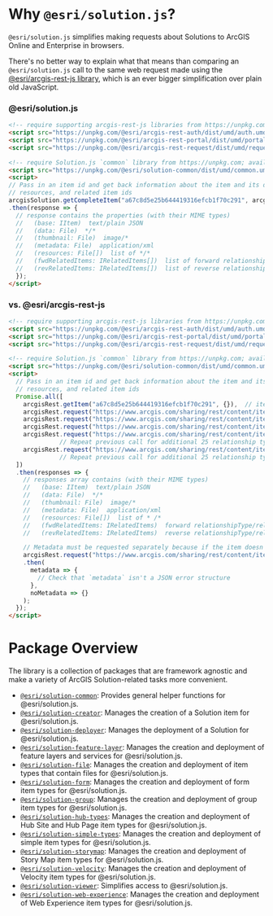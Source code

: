 # Why `@esri/solution.js`?

`@esri/solution.js` simplifies making requests about Solutions to ArcGIS Online and Enterprise in browsers.

There's no better way to explain what that means than comparing an `@esri/solution.js` call to the same web request made using the [@esri/arcgis-rest-js library](https://esri.github.io/arcgis-rest-js/), which is an ever bigger simplification over plain old JavaScript.

### @esri/solution.js

```html
<!-- require supporting arcgis-rest-js libraries from https://unpkg.com; available via arcgisRest global -->
<script src="https://unpkg.com/@esri/arcgis-rest-auth/dist/umd/auth.umd.min.js"></script>
<script src="https://unpkg.com/@esri/arcgis-rest-portal/dist/umd/portal.umd.min.js"></script>
<script src="https://unpkg.com/@esri/arcgis-rest-request/dist/umd/request.umd.min.js"></script>

<!-- require Solution.js `common` library from https://unpkg.com; available via arcgisSolution global -->
<script src="https://unpkg.com/@esri/solution-common/dist/umd/common.umd.min.js"></script>
<script>
// Pass in an item id and get back information about the item and its data, thumbnail, metadata,
// resources, and related item ids
arcgisSolution.getCompleteItem("a67c8d5e25b644419316efcb1f70c291", arcgisSolution.getUserSession())
.then(response => {
  // response contains the properties (with their MIME types)
  //   (base: IItem)  text/plain JSON
  //   (data: File)  */*
  //   (thumbnail: File)  image/*
  //   (metadata: File)  application/xml
  //   (resources: File[])  list of */*
  //   (fwdRelatedItems: IRelatedItems[])  list of forward relationshipType/relatedItems[] pairs
  //   (revRelatedItems: IRelatedItems[])  list of reverse relationshipType/relatedItems[] pairs
  });
</script>
```

### vs. @esri/arcgis-rest-js

```html
<!-- require supporting arcgis-rest-js libraries from https://unpkg.com; available via arcgisRest global -->
<script src="https://unpkg.com/@esri/arcgis-rest-auth/dist/umd/auth.umd.min.js"></script>
<script src="https://unpkg.com/@esri/arcgis-rest-portal/dist/umd/portal.umd.min.js"></script>
<script src="https://unpkg.com/@esri/arcgis-rest-request/dist/umd/request.umd.min.js"></script>

<!-- require Solution.js `common` library from https://unpkg.com; available via arcgisSolution global -->
<script src="https://unpkg.com/@esri/solution-common/dist/umd/common.umd.min.js"></script>
<script>
  // Pass in an item id and get back information about the item and its data, thumbnail, metadata,
  // resources, and related item ids
  Promise.all([
    arcgisRest.getItem("a67c8d5e25b644419316efcb1f70c291", {}),  // item
    arcgisRest.request("https://www.arcgis.com/sharing/rest/content/items/a67c8d5e25b644419316efcb1f70c291/data", {}),  // data
    arcgisRest.request("https://www.arcgis.com/sharing/rest/content/items/a67c8d5e25b644419316efcb1f70c291/info/thumbnail/ago_downloaded.jpg", {rawResponse: true}),  // thumbnail
    arcgisRest.request("https://www.arcgis.com/sharing/rest/content/items/a67c8d5e25b644419316efcb1f70c291/resources", {rawResponse: true}),  // resources
    arcgisRest.request("https://www.arcgis.com/sharing/rest/content/items/a67c8d5e25b644419316efcb1f70c291/relatedItems?f=json&direction=forward&relationshipType=APIKey2Item", {}),  // related items in forward direction
              // Repeat previous call for additional 25 relationship types
    arcgisRest.request("https://www.arcgis.com/sharing/rest/content/items/a67c8d5e25b644419316efcb1f70c291/relatedItems?f=json&direction=reverse&relationshipType=APIKey2Item", {})  // related items in reverse direction
              // Repeat previous call for additional 25 relationship types
  ])
  .then(responses => {
    // responses array contains (with their MIME types)
    //   (base: IItem)  text/plain JSON
    //   (data: File)  */*
    //   (thumbnail: File)  image/*
    //   (metadata: File)  application/xml
    //   (resources: File[])  list of * /*
    //   (fwdRelatedItems: IRelatedItems)  forward relationshipType/relatedItems[] pairs for APIKey2Item
    //   (revRelatedItems: IRelatedItems)  reverse relationshipType/relatedItems[] pairs for APIKey2Item

    // Metadata must be requested separately because if the item doesn't contain metadata, an ignorable error might be thrown
    arcgisRest.request("https://www.arcgis.com/sharing/rest/content/items/a67c8d5e25b644419316efcb1f70c291/info/metadata/metadata.xml", {rawResponse: true})
    .then(
      metadata => {
        // Check that `metadata` isn't a JSON error structure
      },
      noMetadata => {}
    );
  });
</script>
```


# Package Overview

The library is a collection of packages that are framework agnostic and make a variety of ArcGIS Solution-related tasks more convenient.

* [`@esri/solution-common`](https://github.com/Esri/solution.js/tree/master/packages/common): Provides general helper functions for @esri/solution.js.
* [`@esri/solution-creator`](https://github.com/Esri/solution.js/tree/master/packages/creator): Manages the creation of a Solution item for @esri/solution.js.
* [`@esri/solution-deployer`](https://github.com/Esri/solution.js/tree/master/packages/deployer): Manages the deployment of a Solution for @esri/solution.js.
* [`@esri/solution-feature-layer`](https://github.com/Esri/solution.js/tree/master/packages/feature-layer): Manages the creation and deployment of feature layers and services for @esri/solution.js.
* [`@esri/solution-file`](https://github.com/Esri/solution.js/tree/master/packages/file): Manages the creation and deployment of item types that contain files for @esri/solution.js.
* [`@esri/solution-form`](https://github.com/Esri/solution.js/tree/master/packages/form): Manages the creation and deployment of form item types for @esri/solution.js.
* [`@esri/solution-group`](https://github.com/Esri/solution.js/tree/master/packages/group): Manages the creation and deployment of group item types for @esri/solution.js.
* [`@esri/solution-hub-types`](https://github.com/Esri/solution.js/tree/master/packages/hub-types): Manages the creation and deployment of Hub Site and Hub Page item types for @esri/solution.js.
* [`@esri/solution-simple-types`](https://github.com/Esri/solution.js/tree/master/packages/simple-types): Manages the creation and deployment of simple item types for @esri/solution.js.
* [`@esri/solution-storymap`](https://github.com/Esri/solution.js/tree/master/packages/storymap): Manages the creation and deployment of Story Map item types for @esri/solution.js.
* [`@esri/solution-velocity`](https://github.com/Esri/solution.js/tree/master/packages/velocity): Manages the creation and deployment of Velocity item types for @esri/solution.js.
* [`@esri/solution-viewer`](https://github.com/Esri/solution.js/tree/master/packages/viewer): Simplifies access to @esri/solution.js.
* [`@esri/solution-web-experience`](https://github.com/Esri/solution.js/tree/master/packages/web-experience): Manages the creation and deployment of Web Experience item types for @esri/solution.js.
